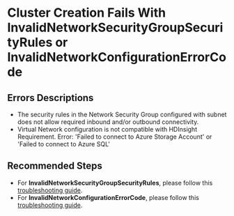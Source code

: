 <properties
    pageTitle="Cluster Creation Fails Due To an Issue With Network Security Group"
    description="Cluster Creation Fails Due To an Issue With Network Security Group"
    service="microsoft.hdinsight"
    resource="clusters"
    authors="ansi12"
    displayOrder="19"
    selfHelpType="resource"
    supportTopicIds="32588506"
    resourceTags=""
    productPesIds="15078"
    cloudEnvironments="public, MoonCake, Fairfax, usnat, ussec"
	articleId="bcafe3cc-2e04-4fc5-a352-e62dd714a044"
	ownershipId="AzureData_HDInsight"
/>

# Cluster Creation Fails With InvalidNetworkSecurityGroupSecurityRules or InvalidNetworkConfigurationErrorCode
## Errors Descriptions
* The security rules in the Network Security Group configured with subnet does not allow required inbound and/or outbound connectivity.
* Virtual Network configuration is not compatible with HDInsight Requirement. Error: 'Failed to connect to Azure Storage Account' or 'Failed to connect to Azure SQL'

## **Recommended Steps**
* For **InvalidNetworkSecurityGroupSecurityRules**, please follow this [troubleshooting guide](https://hdinsight.github.io/ClusterCRUD/hdinsight-nsg).
* For **InvalidNetworkConfigurationErrorCode**, please follow this [troubleshooting guide](https://hdinsight.github.io/ClusterCRUD/hdinsight-vnet#2-errordescription-contains-failed-to-connect-to-azure-storage-account-or-failed-to-connect-to-azure-sql).
